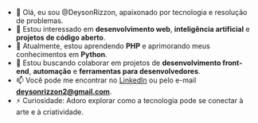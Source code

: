 - 👋 Olá, eu sou @DeysonRizzon, apaixonado por tecnologia e resolução de problemas.
- 👀 Estou interessado em **desenvolvimento web**, **inteligência artificial** e **projetos de código aberto**.
- 🌱 Atualmente, estou aprendendo **PHP** e aprimorando meus conhecimentos em **Python**.
- 💞️ Estou buscando colaborar em projetos de **desenvolvimento front-end**, **automação** e **ferramentas para desenvolvedores**.
- 📫 Você pode me encontrar no [LinkedIn](https://www.linkedin.com/in/deyson-rizzon-6112b1254/) ou pelo e-mail **deysonrizzon2@gmail.com**.
- ⚡ Curiosidade: Adoro explorar como a tecnologia pode se conectar à arte e à criatividade.
